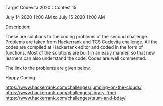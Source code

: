 Target Codevita 2020 : Contest 15

July 14 2020 11:00 AM to July 15 2020 11:00 AM

Description:

These are solutions to the coding problems of the second challenge. Problems are taken from Hackerrank and TCS Codevita challenge. All the codes are compiled at Hackerrank editor and coded in the form of functions. Most of the solutions are built in an easy manner, so that new learners can also understand the code. Codes are well commented.

The link to the problems are given below.

Happy Coding.

https://www.hackerrank.com/challenges/jumping-on-the-clouds/
https://www.hackerrank.com/challenges/library-fine/
https://www.hackerrank.com/challenges/taum-and-bday/
